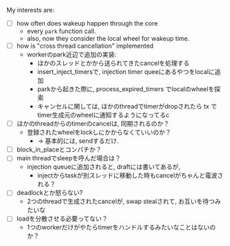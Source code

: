 My interests are:
- [ ] how often does wakeup happen through the core
  * every `park` function call.
  * also, now they consider the local wheel for wakeup time.
- [ ] how is "cross thread cancellation" implemented
  * workerのpark近辺で追加の実装:
    * ほかのスレッドとかから送られてきたcancelを処理する
    * insert_inject_timersで, injection timer queeにあるやつをlocalに追加
    * parkから起きた際に, process_expired_timers でlocalのwheelを探索
    * キャンセルに関しては, ほかのthreadでtimerがdropされたら tx で timer生成元のwheelに通知するようになってるc
- [ ] ほかのthreadからのtimerのcancelは, 同期されるのか？
	* 登録されたwheelをlockしにかからなくていいのか？
      * -> 基本的には, sendするだけ.
- [ ] block_in_placeとコンパチか？
- [ ] main threadでsleepを呼んだ場合は？
	* injection queueに追加されると, draftには書いてあるが, 
		* injectからtaskが別スレッドに移動した時もcancelがちゃんと電波される？
- [ ] deadlockとか怒らない?
	* 2つのthreadで生成されたcancelが, swap stealされて, お互いを待つみたいな
- [ ] loadを分散させる必要ってない？
	* 1つのworkerだけがやたらtimerをハンドルするみたいなことはないのか？
